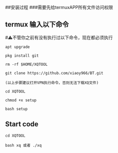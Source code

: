 ##安装过程
###需要先给termuxAPP所有文件访问权限
## termux 输入以下命令
#⚠️不管你之前有没有执行过以下命令，现在都必须执行
```
apt upgrade
```
```
pkg install git
```
```
rm -rf $HOME/XQTOOL
```
```
git clone https://github.com/xiaoy966/BT.git
```
```
(以上步骤建议打开VPN执行命令，否则无法下载XQ文件)
```
```
cd XQTOOL
```
```
chmod +x setup
```
```
bash setup
```
## Start code
```
cd XQTOOL
```
```
bash xq 或者 ./xq
```